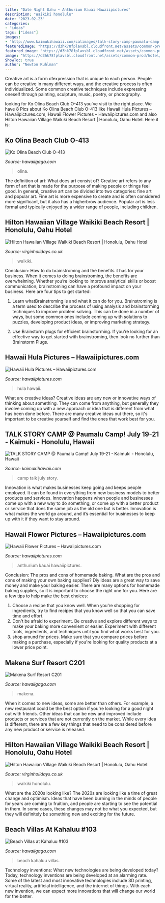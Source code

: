 ```yaml
---
title: "Date Night Oahu ~ Anthurium Kauai Hawaiipictures"
description: "Waikiki honolulu"
date: "2023-02-23"
categories:
- "ideas"
tags: ["ideas"]
images:
- "http://www.kaimukihawaii.com/calimages/talk-story-camp-paumalu-camp-july-19-21-617201395150.jpg"
featuredImage: "https://d3hk78fplavsbl.cloudfront.net/assets/common-prod/hotel/300/8796/8796-11-hotel_carousel_large.jpg?version=19"
featured_image: "https://d3hk78fplavsbl.cloudfront.net/assets/common-prod/hotel/300/8796/8796-4-hotel_carousel_large.jpg?version=20"
image: "https://d3hk78fplavsbl.cloudfront.net/assets/common-prod/hotel/300/8796/8796-11-hotel_carousel_large.jpg?version=19"
ShowToc: true
author: "Newton Kuhlman"
---
```



Creative art is a form ofexpression that is unique to each person. People can be creative in many different ways, and the creative process is often individualized. Some common creative techniques include expressing oneself through painting, sculpture, music, poetry, or photography.

	

		
looking for Ko Olina Beach Club O-413 you've visit to the right place. We have 8 Pics about Ko Olina Beach Club O-413 like Hawaii Hula Pictures – Hawaiipictures.com, Hawaii Flower Pictures – Hawaiipictures.com and also Hilton Hawaiian Village Waikiki Beach Resort | Honolulu, Oahu Hotel. Here it is:
		
    
## Ko Olina Beach Club O-413

<img loading=lazy src="http://res.cloudinary.com/hawaiigaga/image/fetch/w_840,c_limit,e_sharpen,q_70/https://media.vrbo.com/lodging/24000000/23950000/23944200/23944102/714a8ceb.c10.jpg" onerror="this.onerror=null;this.src='https://tse1.mm.bing.net/th?id=OIP.VH_ExuNdqMYG8RwViSNBJQHaFj&amp;pid=15.1';" alt="Ko Olina Beach Club O-413">

_Source: hawaiigaga.com_

>olina. 

	

The definition of art: What does art consist of?
Creative art refers to any form of art that is made for the purpose of making people or things feel good. In general, creative art can be divided into two categories: fine art and popular art. Fine art is more expensive to create and is often considered more significant, but it also has a higherbrow audience. Popular art is less formal and typically enjoyed by a wider range of people, including children.

    
## Hilton Hawaiian Village Waikiki Beach Resort | Honolulu, Oahu Hotel

<img loading=lazy src="https://d3hk78fplavsbl.cloudfront.net/assets/common-prod/hotel/300/8796/8796-4-hotel_carousel_large.jpg?version=20" onerror="this.onerror=null;this.src='https://tse4.mm.bing.net/th?id=OIP.w-U3Cv_ofbd-EbnvYXAQsgHaEw&amp;pid=15.1';" alt="Hilton Hawaiian Village Waikiki Beach Resort | Honolulu, Oahu Hotel">

_Source: virginholidays.co.uk_

>waikiki. 

	

Conclusion: How to do brainstroming and the benefits it has for your business.
When it comes to doing brainstroming, the benefits are overwhelming. Whether you’re looking to improve analytical skills or boost communication, brainstroming can have a profound impact on your business. Here are four tips to get started:
1. Learn whatBrainstroming is and what it can do for you. Brainstroming is a term used to describe the process of using analysis and brainstorming techniques to improve problem solving. This can be done in a number of ways, but some common ones include coming up with solutions to puzzles, developing product ideas, or improving marketing strategy.

2. Use Brainstorm plugs for efficient brainstorming. If you’re looking for an effective way to get started with brainstroming, then look no further than Brainstorm Plugs.

    
## Hawaii Hula Pictures – Hawaiipictures.com

<img loading=lazy src="https://cdn.shopify.com/s/files/1/1152/1608/collections/DSC_1436.JPG?v=1463625779" onerror="this.onerror=null;this.src='https://tse3.mm.bing.net/th?id=OIP.480tAklEz53C2ynDWLun4gHaLG&amp;pid=15.1';" alt="Hawaii Hula Pictures – Hawaiipictures.com">

_Source: hawaiipictures.com_

>hula hawaii. 

	

What are creative ideas?
Creative ideas are any new or innovative ways of thinking about something. They can come from anything, but generally they involve coming up with a new approach or idea that is different from what has been done before. There are many creative ideas out there, so it's important to be creative yourself and find the ones that work best for you.

    
## TALK STORY CAMP @ Paumalu Camp! July 19-21 - Kaimuki - Honolulu, Hawaii

<img loading=lazy src="http://www.kaimukihawaii.com/calimages/talk-story-camp-paumalu-camp-july-19-21-617201395150.jpg" onerror="this.onerror=null;this.src='https://tse2.mm.bing.net/th?id=OIP.8vV3iPK1PJSn3bVLA0XmOwHaKe&amp;pid=15.1';" alt="TALK STORY CAMP @ Paumalu Camp! July 19-21 - Kaimuki - Honolulu, Hawaii">

_Source: kaimukihawaii.com_

>camp talk july story. 

	

Innovation is what makes businesses keep going and keeps people employed. It can be found in everything from new business models to better products and services. Innovation happens when people and businesses come up with a new way to do something, or come up with a better product or service that does the same job as the old one but is better. Innovation is what makes the world go around, and it’s essential for businesses to keep up with it if they want to stay around.

    
## Hawaii Flower Pictures – Hawaiipictures.com

<img loading=lazy src="https://cdn.shopify.com/s/files/1/1152/1608/collections/rga_kauai_anthurium_lg.jpg?v=1463539276" onerror="this.onerror=null;this.src='https://tse3.mm.bing.net/th?id=OIP.kt9M5DyNWM77aAuNEtPXsQHaE8&amp;pid=15.1';" alt="Hawaii Flower Pictures – Hawaiipictures.com">

_Source: hawaiipictures.com_

>anthurium kauai hawaiipictures. 

	

Conclusion: The pros and cons of homemade baking.
What are the pros and cons of making your own baking supplies? Diy ideas are a great way to save money and make your baking easier. There are many options for homemade baking supplies, so it is important to choose the right one for you. Here are a few tips to help make the best choices: 
1. Choose a recipe that you know well. When you're shopping for ingredients, try to find recipes that you know well so that you can save time and effort. 
2. Don't be afraid to experiment. Be creative and explore different ways to make your baking more convenient or easier. Experiment with different tools, ingredients, and techniques until you find what works best for you. 
3. shop around for prices. Make sure that you compare prices before making a purchase, especially if you're looking for quality products at a lower price point.

    
## Makena Surf Resort C201

<img loading=lazy src="https://res.cloudinary.com/hawaiigaga/image/fetch/w_840,c_limit,e_sharpen,q_70/https://media.vrbo.com/lodging/32000000/31950000/31948300/31948245/33b08021.c10.jpg" onerror="this.onerror=null;this.src='https://tse1.mm.bing.net/th?id=OIP.iDIVrMqBCU5rJxwLRE6Z5QHaEK&amp;pid=15.1';" alt="Makena Surf Resort C201">

_Source: hawaiigaga.com_

>makena. 

	

When it comes to new ideas, some are better than others. For example, a new restaurant could be the best option if you're looking for a good night out with friends. Other ideas that can be new and improved include products or services that are not currently on the market. While every idea is different, there are a few key things that need to be considered before any new product or service is released.

    
## Hilton Hawaiian Village Waikiki Beach Resort | Honolulu, Oahu Hotel

<img loading=lazy src="https://d3hk78fplavsbl.cloudfront.net/assets/common-prod/hotel/300/8796/8796-11-hotel_carousel_large.jpg?version=19" onerror="this.onerror=null;this.src='https://tse3.mm.bing.net/th?id=OIP.2vP6cLBgzZqPRIyEqv5bngHaEy&amp;pid=15.1';" alt="Hilton Hawaiian Village Waikiki Beach Resort | Honolulu, Oahu Hotel">

_Source: virginholidays.co.uk_

>waikiki honolulu. 

	

What are the 2020s looking like?
The 2020s are looking like a time of great change and optimism. Ideas that have been burning in the minds of people for years are coming to fruition, and people are starting to see the potential in them. In some cases, these changes may not be what you expected, but they will definitely be something new and exciting for the future.

    
## Beach Villas At Kahaluu #103

<img loading=lazy src="http://res.cloudinary.com/hawaiigaga/image/fetch/w_840,c_limit,e_sharpen,q_70/https://odis.homeaway.com/odis/listing/c2b4b6d8-06b6-41d2-bdb3-0fa3778519ac.c10.jpg" onerror="this.onerror=null;this.src='https://tse4.mm.bing.net/th?id=OIP.dQKfNwOHrvKBQq1MpnN9tAHaFj&amp;pid=15.1';" alt="Beach Villas at Kahaluu #103">

_Source: hawaiigaga.com_

>beach kahaluu villas. 

	

Technology inventions: What new technologies are being developed today?
Today, technology inventions are being developed at an alarming rate. Some of the latest and most innovative technologies include 3D printing, virtual reality, artificial intelligence, and the internet of things. With each new invention, we can expect more innovations that will change our world for the better.

